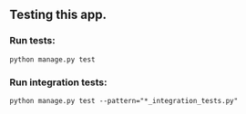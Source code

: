 ## Testing this app. 

### Run tests:

	python manage.py test

### Run integration tests:

	python manage.py test --pattern="*_integration_tests.py"
